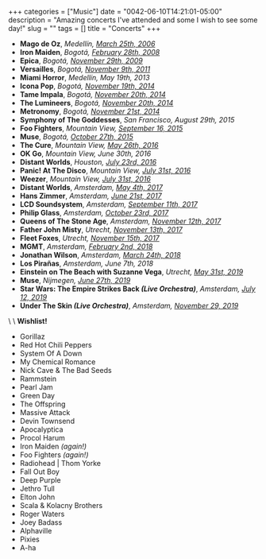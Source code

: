 +++
categories = ["Music"]
date = "0042-06-10T14:21:01-05:00"
description = "Amazing concerts I've attended and some I wish to see some day!"
slug = ""
tags = []
title = "Concerts"
+++

* **Mago de Oz**, _Medellín, [March 25th, 2006][01]_
* **Iron Maiden**, _Bogotá, [February 28th, 2008][02]_
* **Epica**, _Bogotá, [November 29th, 2009][03]_
* **Versailles**, _Bogotá, [November 9th, 2011][04]_
* **Miami Horror**, _Medellín, May 19th, 2013_
* **Icona Pop**, _Bogotá, [November 19th, 2014][05]_
* **Tame Impala**, _Bogotá, [November 20th, 2014][06]_
* **The Lumineers**, _Bogotá, [November 20th, 2014][07]_
* **Metronomy**, _Bogotá, [November 21st, 2014][08]_
* **Symphony of The Goddesses**, _San Francisco, August 29th, 2015_
* **Foo Fighters**, _Mountain View, [September 16, 2015][09]_
* **Muse**, _Bogotá, [October 27th, 2015][10]_
* **The Cure**, _Mountain View, [May 26th, 2016][11]_
* **OK Go**, _Mountain View, June 30th, 2016_
* **Distant Worlds**, _Houston, [July 23rd, 2016][12]_
* **Panic! At The Disco**, _Mountain View, [July 31st, 2016][13]_
* **Weezer**, _Mountain View, [July 31st, 2016][14]_
* **Distant Worlds**, _Amsterdam, [May 4th, 2017][15]_
* **Hans Zimmer**, _Amsterdam, [June 21st, 2017][16]_
* **LCD Soundsystem**, _Amsterdam, [September 11th, 2017][17]_
* **Philip Glass**, _Amsterdam, [October 23rd, 2017][18]_
* **Queens of The Stone Age**, _Amsterdam, [November 12th, 2017][19]_
* **Father John Misty**, _Utrecht, [November 13th, 2017][20]_ 
* **Fleet Foxes**, _Utrecht, [November 15th, 2017][21]_
* **MGMT**, _Amsterdam, [February 2nd, 2018][22]_
* **Jonathan Wilson**, _Amsterdam, [March 24th, 2018][23]_
* **Los Pirañas**, _Amsterdam, June 7th, 2018_
* **Einstein on The Beach with Suzanne Vega**, _Utrecht, [May 31st, 2019][24]_
* **Muse**, _Nijmegen, [June 27th, 2019][25]_
* **Star Wars: The Empire Strikes Back _(Live Orchestra)_**, _Amsterdam, [July 12, 2019][26]_
* **Under The Skin _(Live Orchestra)_**, _Amsterdam, [November 29, 2019][27]_

\\
\\
**Wishlist!**

* Gorillaz
* Red Hot Chili Peppers
* System Of A Down
* My Chemical Romance
* Nick Cave & The Bad Seeds
* Rammstein
* Pearl Jam
* Green Day
* The Offspring
* Massive Attack
* Devin Townsend
* Apocalyptica
* Procol Harum
* Iron Maiden _(again!)_
* Foo Fighters _(again!)_
* Radiohead | Thom Yorke
* Fall Out Boy
* Deep Purple
* Jethro Tull
* Elton John
* Scala & Kolacny Brothers
* Roger Waters
* Joey Badass
* Alphaville
* Pixies
* A-ha


[01]: https://www.setlist.fm/setlist/mago-de-oz/2006/plaza-de-toros-la-macarena-medellin-colombia-73d532bd.html "Mago de Oz"
[02]: https://www.setlist.fm/setlist/iron-maiden/2008/parque-simon-bolivar-bogota-colombia-73d6e2e1.html "Iron Maiden"
[03]: https://www.setlist.fm/setlist/epica/2009/teatro-metropolitano-jose-gutierrez-gomez-medellin-colombia-5bd723c4.html "Epica"
[04]: https://www.setlist.fm/setlist/versailles/2011/teatro-ecci-bogota-colombia-43d15703.html "Versailles"
[05]: https://www.setlist.fm/setlist/icona-pop/2014/royal-center-bogota-colombia-63cdaea3.html "Icona Pop"
[06]: https://www.setlist.fm/setlist/tame-impala/2014/royal-center-bogota-colombia-23cda067.html "Tame Impala"
[07]: https://www.setlist.fm/setlist/the-lumineers/2014/royal-center-bogota-colombia-3bcd9c8c.html "The Lumineers"
[08]: https://www.setlist.fm/setlist/metronomy/2014/teatro-metropol-bogota-colombia-2bcda05a.html "Metronomy"
[09]: https://www.setlist.fm/setlist/foo-fighters/2015/shoreline-amphitheatre-mountain-view-ca-23f4b0eb.html "Foo Fighters"
[10]: https://www.setlist.fm/setlist/muse/2015/parque-deportivo-222-bogota-colombia-63f5fe8b.html "Muse"
[11]: https://www.setlist.fm/setlist/the-cure/2016/shoreline-amphitheatre-mountain-view-ca-13fe8985.html "The Cure"
[12]: https://www.setlist.fm/setlist/houston-symphony-orchestra/2016/jesse-h-jones-hall-for-the-performing-arts-houston-tx-3ff6167.html "Distant Worlds"
[13]: https://www.setlist.fm/setlist/panic-at-the-disco/2016/shoreline-amphitheatre-mountain-view-ca-5bff4bb8.html "Panic! At The Disco"
[14]: https://www.setlist.fm/setlist/weezer/2016/shoreline-amphitheatre-mountain-view-ca-53ff4bb9.html "Weezer"
[15]: https://www.setlist.fm/setlist/distant-worlds-philharmonic-orchestra-and-chorus/2017/afas-live-amsterdam-netherlands-1be7bda4.html "Distant Worlds"
[16]: https://www.setlist.fm/setlist/hans-zimmer/2017/ziggo-dome-amsterdam-netherlands-1be4f170.html "Hans Zimmer"
[17]: https://www.setlist.fm/setlist/lcd-soundsystem/2017/paradiso-grote-zaal-amsterdam-netherlands-3e23d4b.html "LCD Soundsystem"
[18]: https://www.setlist.fm/setlist/philip-glass/2017/rabozaal-amsterdam-netherlands-2b9a50e2.html "Philip Glass"
[19]: https://www.setlist.fm/setlist/queens-of-the-stone-age/2017/ziggo-dome-amsterdam-netherlands-5be09fe8.html "Queens of The Stone Age"
[20]: https://www.setlist.fm/setlist/father-john-misty/2017/tivolivredenburg-grote-zaal-utrecht-netherlands-6be0927a.html "Father John Misty"
[21]: https://www.setlist.fm/setlist/fleet-foxes/2017/tivolivredenburg-ronda-utrecht-netherlands-be0f1d6.html "Fleet Foxes"
[22]: https://www.setlist.fm/setlist/mgmt/2018/paradiso-grote-zaal-amsterdam-netherlands-53ee871d.html "MGMT"
[23]: https://www.setlist.fm/setlist/jonathan-wilson/2018/melkweg-upstairs-amsterdam-netherlands-63ef0253.html "Jonathan Wilson"
[24]: https://www.tivolivredenburg.nl/agenda/einstein-on-the-beach-31-05-2019/ "Einstein on The Beach with Suzanne Vega"
[25]: https://www.setlist.fm/setlist/muse/2019/goffertpark-nijmegen-netherlands-2b9100d2.html "Muse"
[26]: https://www.concertgebouw.nl/en/concerts/star-wars-the-empire-strikes-back-live-in-concert/11-07-2019 "Star Wars The Empire Strikes Back"
[27]: https://www.muziekgebouw.nl/agenda/8384/s_t_a_r_g_a_z_e/Under_the_Skin/ "Under The Skin"
